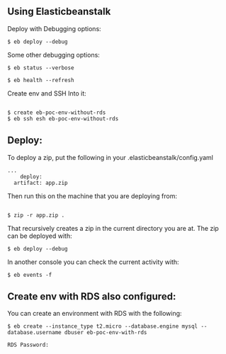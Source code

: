 ## Using Elasticbeanstalk

Deploy with Debugging options:

```
$ eb deploy --debug

```

Some other debugging options:

```
$ eb status --verbose

$ eb health --refresh

```

Create env and SSH Into it:

```

$ create eb-poc-env-without-rds
$ eb ssh esh eb-poc-env-without-rds

```

## Deploy:

To deploy a zip, put the following in your .elasticbeanstalk/config.yaml

```
...
    deploy:
  artifact: app.zip

```

Then run this on the machine that you are deploying from:


```

$ zip -r app.zip .

```

That recursively creates a zip in the current directory you are at. 
The zip can be deployed with:
```
$ eb deploy --debug

```

In another console you can check the current activity with:
```
$ eb events -f

```

## Create env with RDS also configured:

You can create an environment with RDS with the following:
```
$ eb create --instance_type t2.micro --database.engine mysql --database.username dbuser eb-poc-env-with-rds

RDS Password:
```
